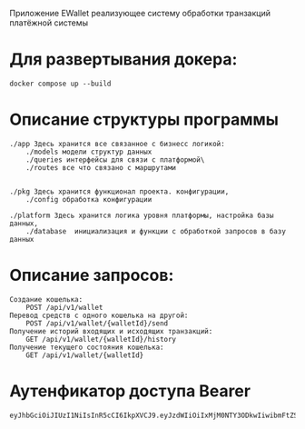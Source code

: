 Приложение EWallet реализующее систему обработки транзакций платёжной системы
# Для развертывания докера: 
	docker compose up --build



# Описание структуры программы 

	./app Здесь хранится все связанное с бизнесс логикой:
		./models модели структур данных
		./queries интерфейсы для связи с платформой\
		./routes все что связано с маршрутами 
	
	
	./pkg Здесь хранится функционал проекта. конфигурации, 
		./config обработка конфигурации 

	./platform Здесь хранится логика уровня платформы, настройка базы данных, 
	 	./database  инициализация и функции с обработкой запросов в базу данных
  
# Описание запросов:
	Создание кошелька: 
		POST /api/v1/wallet
	Перевод средств с одного кошелька на другой:
		POST /api/v1/wallet/{walletId}/send
	Получение историй входящих и исходящих транзакций: 
		GET /api/v1/wallet/{walletId}/history
	Получение текущего состояния кошелька: 
		GET /api/v1/wallet/{walletId}



# Аутенфикатор доступа Bearer
	eyJhbGciOiJIUzI1NiIsInR5cCI6IkpXVCJ9.eyJzdWIiOiIxMjM0NTY3ODkwIiwibmFtZSI6IkFkbWluIiwiaWF0IjoiQWRtaW4ifQ.8NqkbR4i2NTzeMA9J8Qnn23yx3nzlO4E8YxJF1XspOU
	
